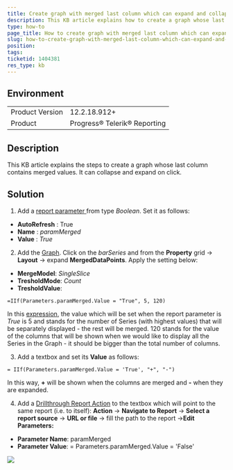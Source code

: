 ```yaml
---
title: Create graph with merged last column which can expand and collapse
description: This KB article explains how to create a graph whose last column contains merged values which can collapse and expand.
type: how-to
page_title: How to create graph with merged last column which can expand and collapse
slug: how-to-create-graph-with-merged-last-column-which-can-expand-and-collapse
position: 
tags: 
ticketid: 1404381
res_type: kb
---
```


## Environment
<table>
    <tbody>
	    <tr>
	    	<td>Product Version</td>
	    	<td>12.2.18.912+</td>
	    </tr>
	    <tr>
	    	<td>Product</td>
	    	<td>Progress® Telerik® Reporting</td>
	    </tr>
    </tbody>
</table>


## Description
This KB article explains the steps to create a graph whose last column contains merged values. It can collapse and expand on click. 

## Solution
1. Add a [report parameter ](../designing-reports-parameters)from type _Boolean_. Set it as follows:
 -  **AutoRefresh** : True
 -  **Name** : *paramMerged*
 -  **Value** : *True*

2. Add the [Graph](../graphoverview). Click on the *barSeries* and from the **Property** grid -> **Layout** -> expand **MergedDataPoints**. Apply the setting below:
 - **MergeModel**: *SingleSlice* 
 -  **TresholdMode**: *Count* 
 -  **TresholdValue**:

```
=IIf(Parameters.paramMerged.Value = "True", 5, 120)
```
In this [expression](../report-expressions), the value which will be set when the report parameter is *True* is 5 and stands for the number of Series (with highest values) that will be separately displayed - the rest will be merged. 120 stands for the value of the columns that will be shown when we would like to display all the Series in the Graph - it should be bigger than the total number of columns.

3. Add a textbox and set its **Value** as follows:

```
= IIf(Parameters.paramMerged.Value = 'True', "+", "-")
```

In this way, **+** will be shown when the columns are merged and **-** when they are expanded.

4. Add a [Drillthrough Report Action](../designing-reports-interactivity-drill-through-report-links) to the textbox which will point to the same report (i.e. to itself):  **Action** -> **Navigate to Report** -> **Select a report source** -> **URL or file** -> fill the path to the report ->**Edit Parameters:**
 - **Parameter Name**: paramMerged
 - **Parameter Value**: = Parameters.paramMerged.Value = 'False'

![](https://media.giphy.com/media/dVdEi7hpjbJWy0XR9Z/giphy.gif)
